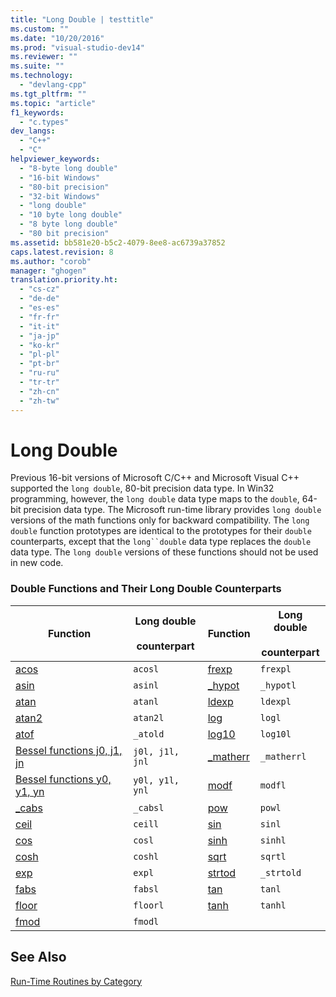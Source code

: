 ```yaml
---
title: "Long Double | testtitle"
ms.custom: ""
ms.date: "10/20/2016"
ms.prod: "visual-studio-dev14"
ms.reviewer: ""
ms.suite: ""
ms.technology: 
  - "devlang-cpp"
ms.tgt_pltfrm: ""
ms.topic: "article"
f1_keywords: 
  - "c.types"
dev_langs: 
  - "C++"
  - "C"
helpviewer_keywords: 
  - "8-byte long double"
  - "16-bit Windows"
  - "80-bit precision"
  - "32-bit Windows"
  - "long double"
  - "10 byte long double"
  - "8 byte long double"
  - "80 bit precision"
ms.assetid: bb581e20-b5c2-4079-8ee8-ac6739a37852
caps.latest.revision: 8
ms.author: "corob"
manager: "ghogen"
translation.priority.ht: 
  - "cs-cz"
  - "de-de"
  - "es-es"
  - "fr-fr"
  - "it-it"
  - "ja-jp"
  - "ko-kr"
  - "pl-pl"
  - "pt-br"
  - "ru-ru"
  - "tr-tr"
  - "zh-cn"
  - "zh-tw"
---
```

# Long Double
Previous 16-bit versions of Microsoft C/C++ and Microsoft Visual C++ supported the `long double`, 80-bit precision data type. In Win32 programming, however, the `long double` data type maps to the `double`, 64-bit precision data type. The Microsoft run-time library provides `long double` versions of the math functions only for backward compatibility. The `long double` function prototypes are identical to the prototypes for their `double` counterparts, except that the `long``double` data type replaces the `double` data type. The `long double` versions of these functions should not be used in new code.  
  
### Double Functions and Their Long Double Counterparts  
  
|Function|Long double<br /><br /> counterpart|Function|Long double<br /><br /> counterpart|  
|--------------|---------------------------------|--------------|---------------------------------|  
|[acos](../Topic/acos,%20acosf,%20acosl.md)|`acosl`|[frexp](../Topic/frexp.md)|`frexpl`|  
|[asin](../Topic/asin,%20asinf,%20asinl.md)|`asinl`|[_hypot](../Topic/hypot,%20hypotf,%20hypotl,%20_hypot,%20_hypotf,%20_hypotl.md)|`_hypotl`|  
|[atan](../Topic/atan,%20atanf,%20atanl,%20atan2,%20atan2f,%20atan2l.md)|`atanl`|[ldexp](../Topic/ldexp.md)|`ldexpl`|  
|[atan2](../Topic/atan,%20atanf,%20atanl,%20atan2,%20atan2f,%20atan2l.md)|`atan2l`|[log](../Topic/log,%20logf,%20log10,%20log10f.md)|`logl`|  
|[atof](../Topic/atof,%20_atof_l,%20_wtof,%20_wtof_l.md)|`_atold`|[log10](../Topic/log,%20logf,%20log10,%20log10f.md)|`log10l`|  
|[Bessel functions j0, j1, jn](../misc/bessel-functions--_j0--_j1--_jn.md)|`j0l, j1l, jnl`|[_matherr](../Topic/_matherr.md)|`_matherrl`|  
|[Bessel functions y0, y1, yn](../Topic/Bessel%20Functions:%20_y0,%20_y1,%20_yn.md)|`y0l, y1l, ynl`|[modf](../Topic/modf,%20modff,%20modfl.md)|`modfl`|  
|[_cabs](../Topic/_cabs.md)|`_cabsl`|[pow](../Topic/pow,%20powf,%20powl.md)|`powl`|  
|[ceil](../Topic/ceil,%20ceilf,%20ceill.md)|`ceill`|[sin](../Topic/sin,%20sinf,%20sinl,%20sinh,%20sinhf,%20sinhl.md)|`sinl`|  
|[cos](../Topic/cos,%20cosf,%20cosl,%20cosh,%20coshf,%20coshl.md)|`cosl`|[sinh](../Topic/sin,%20sinf,%20sinl,%20sinh,%20sinhf,%20sinhl.md)|`sinhl`|  
|[cosh](../Topic/cos,%20cosf,%20cosl,%20cosh,%20coshf,%20coshl.md)|`coshl`|[sqrt](../Topic/sqrt,%20sqrtf,%20sqrtl.md)|`sqrtl`|  
|[exp](../Topic/exp,%20expf.md)|`expl`|[strtod](../Topic/strtod,%20_strtod_l,%20wcstod,%20_wcstod_l.md)|`_strtold`|  
|[fabs](../Topic/fabs,%20fabsf,%20fabsl.md)|`fabsl`|[tan](../Topic/tan,%20tanf,%20tanl,%20tanh,%20tanhf,%20tanhl.md)|`tanl`|  
|[floor](../Topic/floor,%20floorf,%20floorl.md)|`floorl`|[tanh](../Topic/tan,%20tanf,%20tanl,%20tanh,%20tanhf,%20tanhl.md)|`tanhl`|  
|[fmod](../Topic/fmod,%20fmodf.md)|`fmodl`|||  
  
## See Also  
 [Run-Time Routines by Category](../Topic/Run-Time%20Routines%20by%20Category.md)